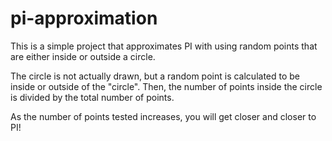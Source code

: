 # pi-approximation

This is a simple project that approximates PI with using random points that are either inside or outside a circle.  
  
The circle is not actually drawn, but a random point is calculated to be inside or outside of the "circle".
Then, the number of points inside the circle is divided by the total number of points.  
  
As the number of points tested increases, you will get closer and closer to PI!
